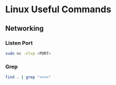 # Linux Useful Commands

## Networking

### Listen Port
```bash
sudo nc -nlvp <PORT>
```

### Grep
```bash
find . | grep "<<>>"
```